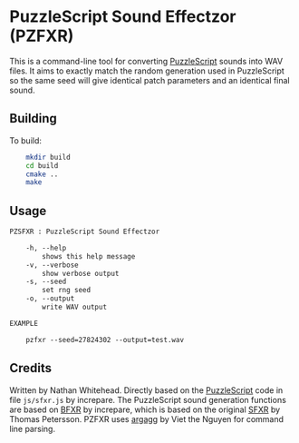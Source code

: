 
# PuzzleScript Sound Effectzor (PZFXR)

This is a command-line tool for converting [PuzzleScript](https://www.puzzlescript.net/)
sounds into WAV files. It aims to exactly match the random generation
used in PuzzleScript so the same seed will give identical patch parameters and
an identical final sound.


## Building

To build:
```bash
    mkdir build
    cd build
    cmake ..
    make
```

## Usage

```txt
PZSFXR : PuzzleScript Sound Effectzor

    -h, --help
        shows this help message
    -v, --verbose
        show verbose output
    -s, --seed
        set rng seed
    -o, --output
        write WAV output

EXAMPLE

    pzfxr --seed=27824302 --output=test.wav
```

## Credits

Written by Nathan Whitehead. Directly based on
the [PuzzleScript](https://www.puzzlescript.net/) code in
file `js/sfxr.js` by increpare. The PuzzleScript
sound generation functions are based on [BFXR](https://www.bfxr.net/)
by increpare, which is based on the original
[SFXR](http://www.drpetter.se/project_sfxr.html) by Thomas Petersson.
PZFXR uses [argagg](https://github.com/vietjtnguyen/argagg) by Viet the Nguyen
for command line parsing.
